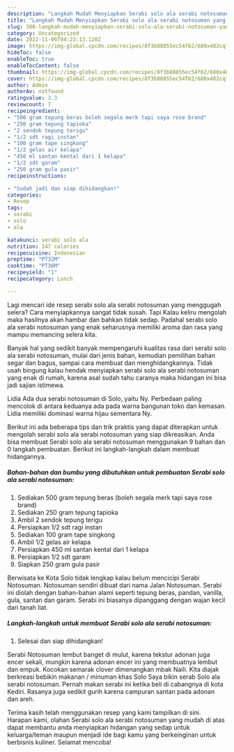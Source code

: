 ```yaml
---
description: "Langkah Mudah Menyiapkan Serabi solo ala serabi notosuman yang Lezat Sekali}"
title: "Langkah Mudah Menyiapkan Serabi solo ala serabi notosuman yang Lezat Sekali}"
slug: 308-langkah-mudah-menyiapkan-serabi-solo-ala-serabi-notosuman-yang-lezat-sekali
category: Uncategorized
date: 2022-11-06T04:23:13.120Z
image: https://img-global.cpcdn.com/recipes/8f3b88855ec54f62/680x482cq70/serabi-solo-ala-serabi-notosuman-foto-resep-utama.jpg
hideToc: false
enableToc: true
enableTocContent: false
thumbnail: https://img-global.cpcdn.com/recipes/8f3b88855ec54f62/680x482cq70/serabi-solo-ala-serabi-notosuman-foto-resep-utama.jpg
cover: https://img-global.cpcdn.com/recipes/8f3b88855ec54f62/680x482cq70/serabi-solo-ala-serabi-notosuman-foto-resep-utama.jpg
author: Admin
authorAv: notfound
ratingvalue: 3.3
reviewcount: 7
recipeingredient:
- "500 gram tepung beras boleh segala merk tapi saya rose brand"
- "250 gram tepung tapioka"
- "2 sendok tepung terigu"
- "1/2 sdt ragi instan"
- "100 gram tape singkong"
- "1/2 gelas air kelapa"
- "450 ml santan kental dari 1 kelapa"
- "1/2 sdt garam"
- "250 gram gula pasir"
recipeinstructions:

- "Sudah jadi dan siap dihidangkan!"
categories:
- Resep
tags:
- serabi
- solo
- ala

katakunci: serabi solo ala 
nutrition: 147 calories
recipecuisine: Indonesian
preptime: "PT32M"
cooktime: "PT36M"
recipeyield: "1"
recipecategory: Lunch

---
```



Lagi mencari ide resep serabi solo ala serabi notosuman yang menggugah selera? Cara menyiapkannya sangat tidak susah. Tapi Kalau keliru mengolah maka hasilnya akan hambar dan bahkan tidak sedap. Padahal serabi solo ala serabi notosuman yang enak seharusnya memiliki aroma dan rasa yang mampu memancing selera kita.


Banyak hal yang sedikit banyak mempengaruhi kualitas rasa dari serabi solo ala serabi notosuman, mulai dari jenis bahan, kemudian pemilihan bahan segar dan bagus, sampai cara membuat dan menghidangkannya. Tidak usah bingung kalau hendak menyiapkan serabi solo ala serabi notosuman yang enak di rumah, karena asal sudah tahu caranya maka hidangan ini bisa jadi sajian istimewa.

Lidia Ada dua serabi notosuman di Solo, yaitu Ny. Perbedaan paling mencolok di antara keduanya ada pada warna bangunan toko dan kemasan. Lidia memiliki dominasi warna hijau sementara Ny.


Berikut ini ada beberapa tips dan trik praktis yang dapat diterapkan untuk mengolah serabi solo ala serabi notosuman yang siap dikreasikan. Anda bisa membuat Serabi solo ala serabi notosuman menggunakan 9 bahan dan 0 langkah pembuatan. Berikut ini langkah-langkah dalam membuat hidangannya.

<!--inarticleads1-->

##### Bahan-bahan dan bumbu yang dibutuhkan untuk pembuatan Serabi solo ala serabi notosuman:

1. Sediakan 500 gram tepung beras (boleh segala merk tapi saya rose brand)
1. Sediakan 250 gram tepung tapioka
1. Ambil 2 sendok tepung terigu
1. Persiapkan 1/2 sdt ragi instan
1. Sediakan 100 gram tape singkong
1. Ambil 1/2 gelas air kelapa
1. Persiapkan 450 ml santan kental dari 1 kelapa
1. Persiapkan 1/2 sdt garam
1. Siapkan 250 gram gula pasir


Berwisata ke Kota Solo tidak lengkap kalau belum mencicipi Serabi Notosuman. Notosuman sendiri dibuat dari nama Jalan Notosuman. Serabi ini diolah dengan bahan-bahan alami seperti tepung beras, pandan, vanilla, gula, santan dan garam. Serabi ini biasanya dipanggang dengan wajan kecil dari tanah liat. 

<!--inarticleads2-->

##### Langkah-langkah untuk membuat Serabi solo ala serabi notosuman:


1. Selesai dan siap dihidangkan!

Serabi Notosuman lembut banget di mulut, karena tekstur adonan juga encer sekali, mungkin karena adonan encer ini yang membuatnya lembut dan empuk. Kocokan semarak clover dimenangkan mbak Naili. Kita diajak berkreasi bebikin makanan / minuman khas Solo Saya bikin serab Solo ala serabi notosuman. Pernah makan serabi ini ketika beli di cabangnya di kota Kediri. Rasanya juga sedikit gurih karena campuran santan pada adonan dan areh. 

Terima kasih telah menggunakan resep yang kami tampilkan di sini. Harapan kami, olahan Serabi solo ala serabi notosuman yang mudah di atas dapat membantu anda menyiapkan hidangan yang sedap untuk keluarga/teman maupun menjadi ide bagi kamu yang berkeinginan untuk berbisnis kuliner. Selamat mencoba!
